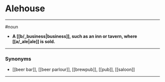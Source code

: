 # Alehouse
---
#noun
- **A [[b/_business|business]], such as an inn or tavern, where [[a/_ale|ale]] is sold.**
---
### Synonyms
- [[beer bar]], [[beer parlour]], [[brewpub]], [[pub]], [[saloon]]
---
